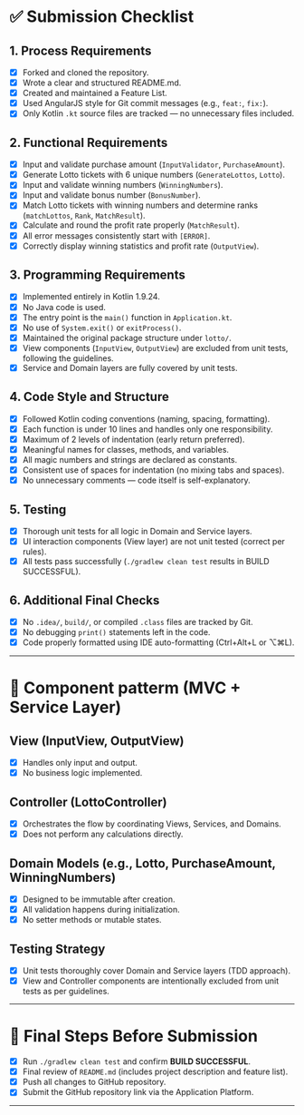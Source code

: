 # ✅ Submission Checklist

## 1. Process Requirements
- [x] Forked and cloned the repository.
- [x] Wrote a clear and structured README.md.
- [x] Created and maintained a Feature List.
- [x] Used AngularJS style for Git commit messages (e.g., `feat:`, `fix:`).
- [x] Only Kotlin `.kt` source files are tracked — no unnecessary files included.

## 2. Functional Requirements
- [x] Input and validate purchase amount (`InputValidator`, `PurchaseAmount`).
- [x] Generate Lotto tickets with 6 unique numbers (`GenerateLottos`, `Lotto`).
- [x] Input and validate winning numbers (`WinningNumbers`).
- [x] Input and validate bonus number (`BonusNumber`).
- [x] Match Lotto tickets with winning numbers and determine ranks (`matchLottos`, `Rank`, `MatchResult`).
- [x] Calculate and round the profit rate properly (`MatchResult`).
- [x] All error messages consistently start with `[ERROR]`.
- [x] Correctly display winning statistics and profit rate (`OutputView`).

## 3. Programming Requirements
- [x] Implemented entirely in Kotlin 1.9.24.
- [x] No Java code is used.
- [x] The entry point is the `main()` function in `Application.kt`.
- [x] No use of `System.exit()` or `exitProcess()`.
- [x] Maintained the original package structure under `lotto/`.
- [x] View components (`InputView`, `OutputView`) are excluded from unit tests, following the guidelines.
- [x] Service and Domain layers are fully covered by unit tests.

## 4. Code Style and Structure
- [x] Followed Kotlin coding conventions (naming, spacing, formatting).
- [x] Each function is under 10 lines and handles only one responsibility.
- [x] Maximum of 2 levels of indentation (early return preferred).
- [x] Meaningful names for classes, methods, and variables.
- [x] All magic numbers and strings are declared as constants.
- [x] Consistent use of spaces for indentation (no mixing tabs and spaces).
- [x] No unnecessary comments — code itself is self-explanatory.

## 5. Testing
- [x] Thorough unit tests for all logic in Domain and Service layers.
- [x] UI interaction components (View layer) are not unit tested (correct per rules).
- [x] All tests pass successfully (`./gradlew clean test` results in BUILD SUCCESSFUL).

## 6. Additional Final Checks
- [x] No `.idea/`, `build/`, or compiled `.class` files are tracked by Git.
- [x] No debugging `print()` statements left in the code.
- [x] Code properly formatted using IDE auto-formatting (Ctrl+Alt+L or ⌥⌘L).

---

# 🧩 Component patterm (MVC + Service Layer)

## View (InputView, OutputView)
- [x] Handles only input and output.
- [x] No business logic implemented.

## Controller (LottoController)
- [x] Orchestrates the flow by coordinating Views, Services, and Domains.
- [x] Does not perform any calculations directly.

## Domain Models (e.g., Lotto, PurchaseAmount, WinningNumbers)
- [x] Designed to be immutable after creation.
- [x] All validation happens during initialization.
- [x] No setter methods or mutable states.

## Testing Strategy
- [x] Unit tests thoroughly cover Domain and Service layers (TDD approach).
- [x] View and Controller components are intentionally excluded from unit tests as per guidelines.

---

# 🚀 Final Steps Before Submission
- [x] Run `./gradlew clean test` and confirm **BUILD SUCCESSFUL**.
- [x] Final review of `README.md` (includes project description and feature list).
- [x] Push all changes to GitHub repository.
- [x] Submit the GitHub repository link via the Application Platform.

---